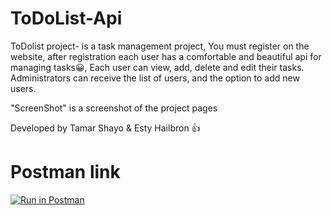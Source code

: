 # ToDoList-Api
ToDolist project-
is a task management project,
You must register on the website, after registration each user has a comfortable and beautiful api for managing tasks😀,
Each user can view, add, delete and edit their tasks.
Administrators can receive the list of users, and the option to add new users.

"ScreenShot" is a screenshot of the project pages

Developed by Tamar Shayo & Esty Hailbron 👍
# Postman link
[![Run in Postman](https://run.pstmn.io/button.svg)](https://app.getpostman.com/run-collection/24869712-433d3436-5ef1-4ecf-86ba-be876718a608?action=collection%2Ffork&collection-url=entityId%3D24869712-433d3436-5ef1-4ecf-86ba-be876718a608%26entityType%3Dcollection%26workspaceId%3D2a4982b8-b1f0-4dfb-8389-02ee815779b7)